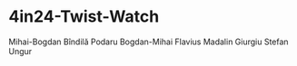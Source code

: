 # 4in24-Twist-Watch

Mihai-Bogdan	Bîndilă 
Podaru	Bogdan-Mihai
Flavius Madalin	Giurgiu
Stefan	Ungur
